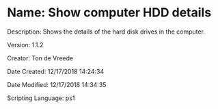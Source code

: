 ﻿# Name: Show computer HDD details

Description: Shows the details of the hard disk drives in the computer.

Version: 1.1.2

Creator: Ton de Vreede

Date Created: 12/17/2018 14:24:34

Date Modified: 12/17/2018 14:34:35

Scripting Language: ps1

